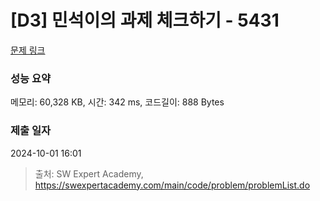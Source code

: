 # [D3] 민석이의 과제 체크하기 - 5431 

[문제 링크](https://swexpertacademy.com/main/code/problem/problemDetail.do?contestProbId=AWVl3rWKDBYDFAXm) 

### 성능 요약

메모리: 60,328 KB, 시간: 342 ms, 코드길이: 888 Bytes

### 제출 일자

2024-10-01 16:01



> 출처: SW Expert Academy, https://swexpertacademy.com/main/code/problem/problemList.do